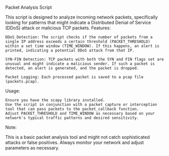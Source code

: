 Packet Analysis Script

This script is designed to analyze incoming network packets, specifically looking for patterns that might indicate a Distributed Denial of Service (DDoS) attack or malicious TCP packets.
Features:

    DDoS Detection: The script checks if the number of packets from a single IP address exceeds a certain threshold (PACKET_THRESHOLD) within a set time window (TIME_WINDOW). If this happens, an alert is printed, indicating a potential DDoS attack from that IP.

    SYN-FIN Detection: TCP packets with both the SYN and FIN flags set are unusual and might indicate a malicious sender. If such a packet is detected, an alert is generated, and the packet is dropped.

    Packet Logging: Each processed packet is saved to a pcap file (packets.pcap).

Usage:

    Ensure you have the scapy library installed.
    Use the script in conjunction with a packet capture or interception tool that can pass packets to the packet_callback function.
    Adjust PACKET_THRESHOLD and TIME_WINDOW as necessary based on your network's typical traffic patterns and desired sensitivity.

Note:

This is a basic packet analysis tool and might not catch sophisticated attacks or false positives. Always monitor your network and adjust parameters as necessary.
